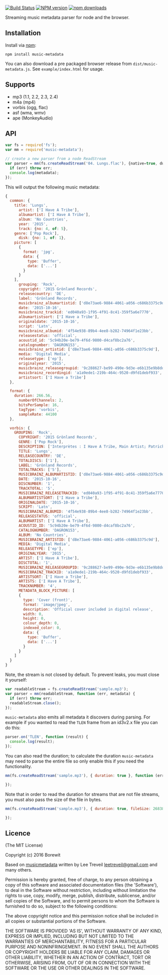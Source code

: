 [![Build Status][travis-image]][travis-url] [![NPM version][npm-image]][npm-url] [![npm downloads][npm-downloads-image]][npm-url]

Streaming music metadata parser for node and the browser.

Installation
------------
Install via [npm](http://npmjs.org):

```
npm install music-metadata
```

You can also download a pre packaged browser release from `dist/music-metadata.js`.
See `example/index.html` for usage.


Supports
-----------------
* mp3 (1.1, 2.2, 2.3, 2.4)
* m4a (mp4)
* vorbis (ogg, flac)
* asf (wma, wmv)
* ape (MonkeyAudio)

API
-----------------
```javascript
var fs = require('fs');
var mm = require('music-metadata');

// create a new parser from a node ReadStream
var parser = mm(fs.createReadStream('04. Lungs.flac'), {native=true, duration=true}, function (err, metadata) {
  if (err) throw err;
  console.log(metadata);
});
```

This will output the following music metadata:

```javascript
{
  common: {
    title: 'Lungs',
      artist: ['I Have A Tribe'],
      albumartist: ['I Have A Tribe'],
      album: 'No Countries',
      year: '2015',
      track: {no: 4, of: 5},
    genre: ['Pop Rock'],
      disk: {no: 1, of: 1},
    picture: [
      {
        format: 'jpg',
        data: {
          type: 'Buffer',
          data: ['...']
        }
      }
    ],
      grouping: 'Rock',
      copyright: '2015 Grönland Records',
      releasecountry: 'DE',
      label: 'Grönland Records',
      musicbrainz_albumartistid: ['d8e73ae6-9884-4061-a056-c686b3375c9d'],
      date: '2015-10-16',
      musicbrainz_trackid: 'ed040a93-1f95-4f91-8c41-359f5a6e7770',
      albumartistsort: ['I Have a Tribe'],
      originaldate: '2015-10-16',
      script: 'Latn',
      musicbrainz_albumid: '4f54e938-89b4-4ee8-b282-74964f1e23bb',
      releasestatus: 'official',
      acoustid_id: '5c94b20e-be79-4f6d-9800-d4caf8bc2a76',
      catalognumber: 'DAGRON153',
      musicbrainz_artistid: ['d8e73ae6-9884-4061-a056-c686b3375c9d'],
      media: 'Digital Media',
      releasetype: ['ep'],
      originalyear: '2015',
      musicbrainz_releasegroupid: '9c288627-be99-490e-9d3e-e6b135e9b8dd',
      musicbrainz_recordingid: 'a1a9ede1-219b-464c-9520-d9fd1debf933',
      artistsort: ['I Have a Tribe']
  },

  format: {
    duration: 266.56,
      numberOfChannels: 2,
      bitsPerSample: 16,
      tagType: 'vorbis',
      sampleRate: 44100
  },

  vorbis: {
    GROUPING: 'Rock',
      COPYRIGHT: '2015 Grönland Records',
      GENRE: ['Pop Rock'],
      DESCRIPTION: ['Interprètes : I Have A Tribe, Main Artist; Patrick O\'Laoghaire, Composer, Lyricist; Copyright Control\r\nLabel : Grönland Records - GoodToGo\r\n'],
      TITLE: 'Lungs',
      RELEASECOUNTRY: 'DE',
      TOTALDISCS: ['1'],
      LABEL: 'Grönland Records',
      TOTALTRACKS: ['5'],
      MUSICBRAINZ_ALBUMARTISTID: ['d8e73ae6-9884-4061-a056-c686b3375c9d'],
      DATE: '2015-10-16',
      DISCNUMBER: '1',
      TRACKTOTAL: '5',
      MUSICBRAINZ_RELEASETRACKID: 'ed040a93-1f95-4f91-8c41-359f5a6e7770',
      ALBUMARTISTSORT: ['I Have a Tribe'],
      ORIGINALDATE: '2015-10-16',
      SCRIPT: 'Latn',
      MUSICBRAINZ_ALBUMID: '4f54e938-89b4-4ee8-b282-74964f1e23bb',
      RELEASESTATUS: 'official',
      ALBUMARTIST: ['I Have A Tribe'],
      ACOUSTID_ID: '5c94b20e-be79-4f6d-9800-d4caf8bc2a76',
      CATALOGNUMBER: 'DAGRON153',
      ALBUM: 'No Countries',
      MUSICBRAINZ_ARTISTID: ['d8e73ae6-9884-4061-a056-c686b3375c9d'],
      MEDIA: 'Digital Media',
      RELEASETYPE: ['ep'],
      ORIGINALYEAR: '2015',
      ARTIST: ['I Have A Tribe'],
      DISCTOTAL: '1',
      MUSICBRAINZ_RELEASEGROUPID: '9c288627-be99-490e-9d3e-e6b135e9b8dd',
      MUSICBRAINZ_TRACKID: 'a1a9ede1-219b-464c-9520-d9fd1debf933',
      ARTISTSORT: ['I Have a Tribe'],
      ARTISTS: ['I Have A Tribe'],
      TRACKNUMBER: '4',
      METADATA_BLOCK_PICTURE: [
      {
        type: 'Cover (front)',
        format: 'image/jpeg',
        description: 'Official cover included in digital release',
        width: 0,
        height: 0,
        colour_depth: 0,
        indexed_color: 0,
        data: {
          type: 'Buffer',
          data: ['...']
        }
      }
    ]
  }
}
```

Note, the stream is not closed by default. To prevent leaks, you must close it yourself:
```javascript
var readableStream = fs.createReadStream('sample.mp3');
var parser = mm(readableStream, function (err, metadata) {
  if (err) throw err;
  readableStream.close();
});
```

`music-metadata` also emits all metadata it discovers during parsing. For example if you wanted to read the `TLEN` frame from an id3v2.x file you can do this:

```javascript
parser.on('TLEN', function (result) {
  console.log(result);
});
```

You can also read the duration; to calculate the duration `music-metadata` may need to parse the entire file
so only enable this if you need the functionality.
```javascript
mm(fs.createReadStream('sample.mp3'), { duration: true }, function (err, metadata) {

});
```

Note that in order to read the duration for streams that are not file streams, you must also pass the size of the file in bytes.
```javascript
mm(fs.createReadStream('sample.mp3'), { duration: true, fileSize: 26838 }, function (err, metadata) {

});
```

Licence
-----------------

(The MIT License)

Copyright (c) 2016 Borewit

Based on [musicmetadata](https://github.com/leetreveil/musicmetadata/) written by Lee Treveil <leetreveil@gmail.com> and many others.

Permission is hereby granted, free of charge, to any person obtaining a copy of this software and associated documentation files (the 'Software'), to deal in the Software without restriction, including without limitation the rights to use, copy, modify, merge, publish, distribute, sublicense, and/or sell copies of the Software, and to permit persons to whom the Software is furnished to do so, subject to the following conditions:

The above copyright notice and this permission notice shall be included in all copies or substantial portions of the Software.

THE SOFTWARE IS PROVIDED 'AS IS', WITHOUT WARRANTY OF ANY KIND, EXPRESS OR IMPLIED, INCLUDING BUT NOT LIMITED TO THE WARRANTIES OF MERCHANTABILITY, FITNESS FOR A PARTICULAR PURPOSE AND NONINFRINGEMENT. IN NO EVENT SHALL THE AUTHORS OR COPYRIGHT HOLDERS BE LIABLE FOR ANY CLAIM, DAMAGES OR OTHER LIABILITY, WHETHER IN AN ACTION OF CONTRACT, TORT OR OTHERWISE, ARISING FROM, OUT OF OR IN CONNECTION WITH THE SOFTWARE OR THE USE OR OTHER DEALINGS IN THE SOFTWARE.

[npm-url]: https://npmjs.org/package/music-metadata
[npm-image]: https://badge.fury.io/js/music-metadata.svg
[npm-downloads-image]: http://img.shields.io/npm/dm/music-metadata.svg

[travis-url]: https://travis-ci.org/profile/Borewit/music-metadata
[travis-image]: https://travis-ci.org/Borewit/music-metadata.svg?branch=master
